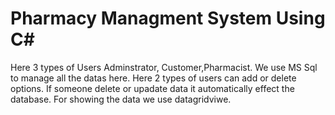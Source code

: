 
# Pharmacy Managment System Using C#
Here 3 types of Users Adminstrator, Customer,Pharmacist. We use MS Sql to manage all the datas here. Here 2 types of users can add or delete options. If someone delete or upadate data it automatically effect the database. For showing the data we use datagridviwe. 


